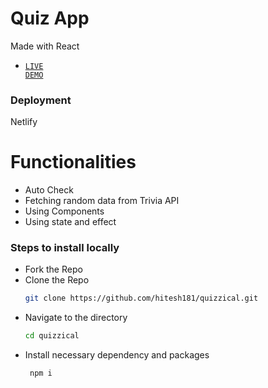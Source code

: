 # Quiz App
Made with React
 - <code style="color : #0969DA"  style="color : #0969DA"><a href = "https://quizzical101.netlify.app/">LIVE DEMO</a></code>
### Deployment
 Netlify
# Functionalities
- Auto Check
- Fetching random data from Trivia API
- Using Components
- Using state and effect

### Steps to install locally
- Fork the Repo
- Clone the Repo
  ```bash
  git clone https://github.com/hitesh181/quizzical.git
- Navigate to the directory
  ```bash
  cd quizzical

- Install necessary dependency and packages
  ```bash
   npm i
